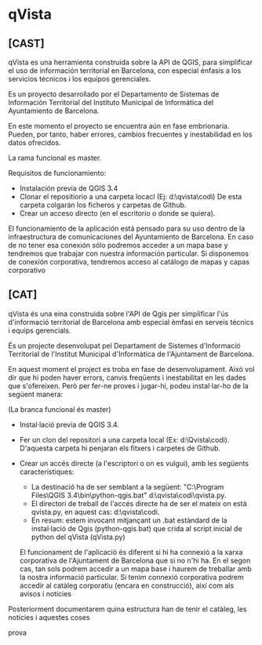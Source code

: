 # qVista

## [CAST]

qVista es una herramienta construida sobre la API de QGIS, para simplificar el uso de información territorial en Barcelona, con especial énfasis a los servicios técnicos i los equipos gerenciales.

Es un proyecto desarrollado por el Departamento de Sistemas de Información Territorial del Instituto Municipal de Informática del Ayuntamiento de Barcelona.

En este momento el proyecto se encuentra aún en fase embrionaria. Pueden, por tanto, haber errores, cambios frecuentes y inestabilidad en los datos ofrecidos. 

La rama funcional es master.

Requisitos de funcionamiento:

- Instalación previa de QGIS 3.4
- Clonar el repositiorio a una carpeta locacl (Ej: d:\qvista\codi) De esta carpeta colgarán los ficheros y carpetas de Github.
- Crear un acceso directo (en el escritorio o donde se quiera). 

El funcionamiento de la aplicación está pensado para su uso dentro de la infraestructura de comunicaciones del Ayuntamiento de Barcelona. En caso de no tener esa conexión sólo podremos acceder a un mapa base y tendremos que trabajar con nuestra información particular. Si disponemos de conexión corporativa, tendremos acceso al catálogo de mapas y capas corporativo 

## [CAT]

qVista és una eina construida sobre l'API de Qgis per simplificar l'ús d'informació territorial de Barcelona amb especial èmfasi en serveis técnics i equips gerencials.

És un projecte desenvolupat pel Departament de Sistemes d'Informació Territorial de l'Institut Municipal d'Informàtica de l'Ajuntament de Barcelona.

En aquest moment el project es troba en fase de desenvolupament. Aixó vol dir que hi poden haver errors, canvis freqüents i inestabilitat en les dades que s'ofereixen. Però per fer-ne proves i jugar-hi, podeu instal·lar-ho de la següent manera:

(La branca funcional és master)

- Instal·lació previa de QGIS 3.4.
- Fer un clon del repositori a una carpeta local (Ex: d:\Qvista\codi). D'aquesta carpeta hi penjaran els fitxers i carpetes de Github.
- Crear un accés directe (a l'escriptori o on es vulgui), amb les següents característiques:
  - La destinació ha de ser semblant a la següent: "C:\Program Files\QGIS 3.4\bin\python-qgis.bat" d:\qvista\codi\qvista.py.
  - El directori de treball de l'accés directe ha de ser el mateix on està qvista.py, en aquest cas: d:\qvista\codi.
  - En resum: estem invocant mitjançant un .bat estàndard de la instal·lació de Qgis (python-qgis.bat) que crida al script inicial de python del qVista (qVista.py)

  El funcionament de l'aplicació és diferent si hi ha connexió a la xarxa corporativa de l'Ajuntament de Barcelona que si no n'hi ha. En el segon cas, tan sols podrem accedir a un mapa base i haurem de treballar amb la nostra informació particular. Si tenim connexió corporativa podrem accedir al catàleg corporatiu (encara en construcció), així com als avisos i notícies

Posteriorment documentarem quina estructura han de tenir el catàleg, les notícies i aquestes coses

prova
